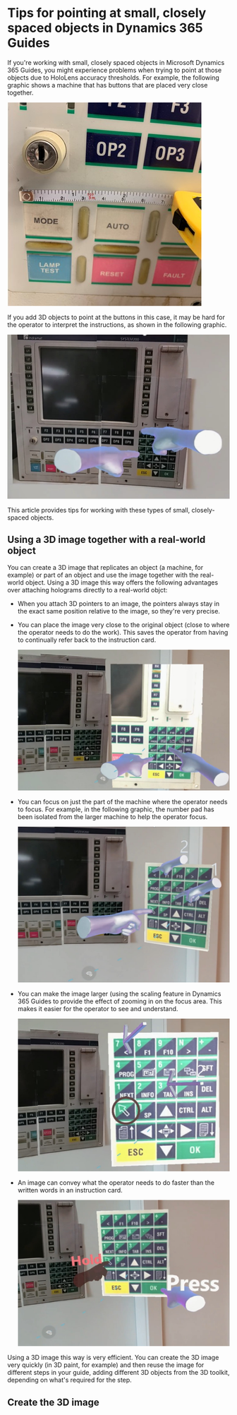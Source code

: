 

# Tips for pointing at small, closely spaced objects in Dynamics 365 Guides

If you're working with small, closely spaced objects in Microsoft Dynamics 365 Guides, you might experience problems when trying to point at those objects due to HoloLens accuracy thresholds. For example, the following graphic shows a machine that has buttons that are placed very close together.

![Example of buttons placed close together.](media/small-holograms-example.jpg "Example of buttons placed close together")

If you add 3D objects to point at the buttons in this case, it may be hard for the operator to interpret the instructions, as shown in the following graphic.

![Example of buttons placed close together with holographic pointers.](media/small-holograms-example-with-pointers.jpg "Example of buttons placed close together with holographic pointers")

This article provides tips for working with these types of small, closely-spaced objects.

## Using a 3D image together with a real-world object

You can create a 3D image that replicates an object (a machine, for example) or part of an object and use the image together with the real-world object. Using a 3D image this way offers the following advantages over attaching holograms directly to a real-world objct:

- When you attach 3D pointers to an image, the pointers always stay in the exact same position relative to the image, so they're very precise.     

- You can place the image very close to the original object (close to where the operator needs to do the work). This saves the operator from having to continually refer back to the instruction card. 

    ![Screenshot showing new 3D image in very close proximity to real-world machine.](media/small-holograms-precision.jpg "Screenshot showing new 3D image in very close proximity to real-world machine")

- You can focus on just the part of the machine where the operator needs to focus. For example, in the following graphic, the number pad has been isolated from the larger machine to help the operator focus.

    ![Screenshot showing the number pad isolated from the rest of the real-world machine.](media/small-holograms-focus.jpg "Screenshot showing the number pad isolated from the rest of the real-world machine")

- You can make the image larger (using the scaling feature in Dynamics 365 Guides to provide the effect of zooming in on the focus area. This makes it easier for the operator to see and understand.
    
    ![Screenshot showing larger number pad.](media/small-holograms-zoom.jpg "Screenshot showing larger number pad")

- An image can convey what the operator needs to do faster than the written words in an instruction card. 

    ![Screenshot showing exact buttons to press and hold.](media/small-holograms-efficiency.jpg "Screenshot showing exact buttons to press and hold")

Using a 3D image this way is very efficient. You can create the 3D image very quickly (in 3D paint, for example) and then reuse the image for different steps in your guide, adding different 3D objects from the 3D toolkit, depending on what's required for the step.  

## Create the 3D image
